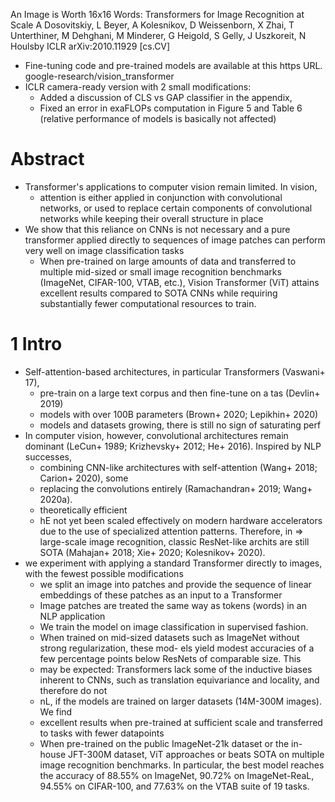 An Image is Worth 16x16 Words: Transformers for Image Recognition at Scale
A Dosovitskiy, L Beyer, A Kolesnikov, D Weissenborn, X Zhai, T Unterthiner,
  M Dehghani, M Minderer, G Heigold, S Gelly, J Uszkoreit, N Houlsby
ICLR arXiv:2010.11929 [cs.CV]

* Fine-tuning code and pre-trained models are available at this https URL.
google-research/vision_transformer
* ICLR camera-ready version with 2 small modifications: 
  * Added a discussion of CLS vs GAP classifier in the appendix, 
  * Fixed an error in exaFLOPs computation in Figure 5 and Table 6
    (relative performance of models is basically not affected)

# Abstract

* Transformer's applications to computer vision remain limited.  In vision,
  * attention is either applied in conjunction with convolutional networks, or
    used to replace certain components of convolutional networks
    while keeping their overall structure in place
* We show that this reliance on CNNs is not necessary and
  a pure transformer applied directly to sequences of image patches can perform
  very well on image classification tasks
  * When pre-trained on large amounts of data and
    transferred to multiple mid-sized or small image recognition benchmarks
    (ImageNet, CIFAR-100, VTAB, etc.),
    Vision Transformer (ViT) attains excellent results compared to SOTA CNNs
    while requiring substantially fewer computational resources to train. 

# 1 Intro

* Self-attention-based architectures, in particular Transformers (Vaswani+ 17),
  * pre-train on a large text corpus and then fine-tune on a tas (Devlin+ 2019)
  * models with over 100B parameters (Brown+ 2020; Lepikhin+ 2020)
  * models and datasets growing, there is still no sign of saturating perf
* In computer vision, however, convolutional architectures remain dominant
  (LeCun+ 1989; Krizhevsky+ 2012; He+ 2016). Inspired by NLP successes,
  * combining CNN-like architectures with self-attention
    (Wang+ 2018; Carion+ 2020), some
  * replacing the convolutions entirely (Ramachandran+ 2019; Wang+ 2020a).
  * theoretically efficient
  * hE
    not yet been scaled effectively on modern hardware accelerators
    due to the use of specialized attention patterns.  Therefore, in
  => large-scale image recognition, classic ResNet-like archits are still SOTA
  (Mahajan+ 2018; Xie+ 2020; Kolesnikov+ 2020).
* we experiment with applying a standard Transformer directly to images, with
  the fewest possible modifications
  * we split an image into patches and provide the sequence of linear
    embeddings of these patches as an input to a Transformer
  * Image patches are treated the same way as tokens (words) in an NLP
    application
  * We train the model on image classification in supervised fashion.
  * When trained on mid-sized datasets such as ImageNet without strong
    regularization, these mod- els yield modest accuracies of a few percentage
    points below ResNets of comparable size. This
  * may be expected: Transformers lack some of the inductive biases inherent to
    CNNs, such as translation equivariance and locality, and therefore do not
  * nL, if the models are trained on larger datasets (14M-300M images). We find
  * excellent results when pre-trained at sufficient scale and transferred to
    tasks with fewer datapoints
  * When pre-trained on the public ImageNet-21k dataset or the in-house
    JFT-300M dataset, ViT approaches or beats SOTA on multiple image
    recognition benchmarks. In particular, the best model reaches the accuracy
    of 88.55% on ImageNet, 90.72% on ImageNet-ReaL, 94.55% on CIFAR-100, and
    77.63% on the VTAB suite of 19 tasks.
